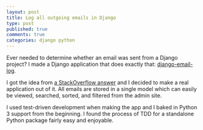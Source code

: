 ```yaml
---
layout: post
title: Log all outgoing emails in Django
type: post
published: true
comments: true
categories: django python
---
```


Ever needed to determine whether an email was sent from a Django project?  I
made a Django application that does exactly that: [django-email-log][].

I got the idea from [a StackOverflow answer][] and I decided to make a real
application out of it.  All emails are stored in a single model which can
easily be viewed, searched, sorted, and filtered from the admin site.

I used test-driven development when making the app and I baked in Python 3
support from the beginning.  I found the process of TDD for a standalone
Python package fairly easy and enjoyable.

[django-email-log]: https://github.com/treyhunner/django-email-log
[a stackoverflow answer]: http://stackoverflow.com/a/7553759/98187
